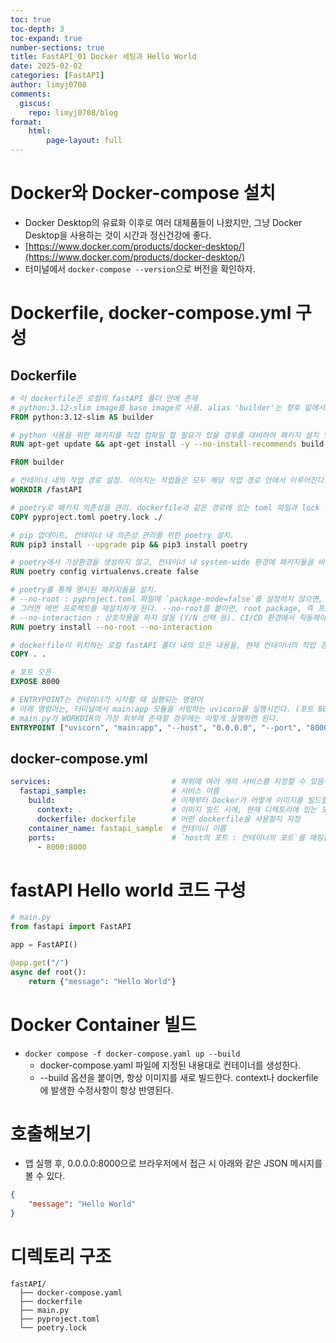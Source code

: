```yaml
---
toc: true
toc-depth: 3
toc-expand: true
number-sections: true
title: FastAPI_01 Docker 세팅과 Hello World
date: 2025-02-02
categories: [FastAPI]
author: limyj0708
comments:
  giscus:
    repo: limyj0708/blog
format:
    html:
        page-layout: full
---
```

# Docker와 Docker-compose 설치
- Docker Desktop의 유료화 이후로 여러 대체품들이 나왔지만, 그냥 Docker Desktop을 사용하는 것이 시간과 정신건강에 좋다.
- [https://www.docker.com/products/docker-desktop/](https://www.docker.com/products/docker-desktop/)
- 터미널에서 `docker-compose --version`으로 버전을 확인하자.

# Dockerfile, docker-compose.yml 구성
## Dockerfile
```dockerfile
# 이 dockerfile은 로컬의 fastAPI 폴더 안에 존재
# python:3.12-slim image를 base image로 사용. alias 'builder'는 향후 밑에서 사용 예정.
FROM python:3.12-slim AS builder

# python 사용을 위한 패키지를 직접 컴파일 할 필요가 있을 경우를 대비하여 패키지 설치 및 업데이트
RUN apt-get update && apt-get install -y --no-install-recommends build-essential

FROM builder

# 컨테이너 내의 작업 경로 설정. 이어지는 작업들은 모두 해당 작업 경로 안에서 이루어진다.
WORKDIR /fastAPI

# poetry로 패키지 의존성을 관리. dockerfile과 같은 경로에 있는 toml 파일과 lock 파일을 복사한다.
COPY pyproject.toml poetry.lock ./

# pip 업데이트, 컨테이너 내 의존성 관리를 위한 poetry 설치.
RUN pip3 install --upgrade pip && pip3 install poetry

# poetry에서 가상환경을 생성하지 않고, 컨테이너 내 system-wide 환경에 패키지들을 바로 설치.
RUN poetry config virtualenvs.create false

# poetry를 통해 명시된 패키지들을 설치.
# --no-root : pyproject.toml 파일에 `package-mode=false`를 설정하지 않으면, poetry는 프로젝트 자체를 하나의 패키지로 취급한다.
# 그러면 매번 프로젝트를 재설치하게 된다. --no-root를 붙이면, root package, 즉 프로젝트 자체를 설치하는 과정을 실행하지 않는다.
# --no-interaction : 상호작용을 하지 않음 (Y/N 선택 등). CI/CD 환경에서 작동해야 할 때 유용함.
RUN poetry install --no-root --no-interaction

# dockerfile이 위치하는 로컬 fastAPI 폴더 내의 모든 내용을, 현재 컨테이너의 작업 경로로 복사함
COPY . .

# 포트 오픈
EXPOSE 8000

# ENTRYPOINT는 컨테이너가 시작할 때 실행되는 명령어
# 아래 명령어는, 터미널에서 main:app 모듈을 서빙하는 uvicorn을 실행시킨다. (포트 8000 오픈)
# main.py가 WORKDIR의 가장 외부에 존재할 경우에는 이렇게 실행하면 된다.
ENTRYPOINT ["uvicorn", "main:app", "--host", "0.0.0.0", "--port", "8000"]
```

## docker-compose.yml
```yaml
services:                           # 하위에 여러 개의 서비스를 지정할 수 있음
  fastapi_sample:                   # 서비스 이름
    build:                          # 이제부터 Docker가 어떻게 이미지를 빌드할 것인지 세팅함
      context: .                    # 이미지 빌드 시에, 현재 디렉토리에 있는 모든 요소를 Docker daemon에 보낸다
      dockerfile: dockerfile        # 어떤 dockerfile을 사용할지 지정
    container_name: fastapi_sample  # 컨테이너 이름
    ports:                          # `host의 포트 : 컨테이너의 포트`를 매핑함.
      - 8000:8000
```

# fastAPI Hello world 코드 구성
```python
# main.py
from fastapi import FastAPI

app = FastAPI()

@app.get("/")
async def root():
    return {"message": "Hello World"}
```

# Docker Container 빌드
- `docker compose -f docker-compose.yaml up --build`
  - docker-compose.yaml 파일에 지정된 내용대로 컨테이너를 생성한다.
  - --build 옵션을 붙이면, 항상 이미지를 새로 빌드한다. context나 dockerfile에 발생한 수정사항이 항상 반영된다.

# 호출해보기
- 앱 실행 후, 0.0.0.0:8000으로 브라우저에서 접근 시 아래와 같은 JSON 메시지를 볼 수 있다.
```json
{
    "message": "Hello World"
}
```

# 디렉토리 구조
```
fastAPI/
  ├── docker-compose.yaml
  ├── dockerfile
  ├── main.py
  ├── pyproject.toml
  └── poetry.lock
```